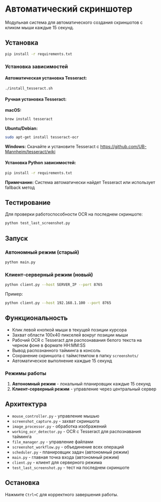 # Автоматический скриншотер

Модульная система для автоматического создания скриншотов с кликом мыши каждые 15 секунд.

## Установка

```bash
pip install -r requirements.txt
```

### Установка зависимостей

#### Автоматическая установка Tesseract:

```bash
./install_tesseract.sh
```

#### Ручная установка Tesseract:

**macOS:**

```bash
brew install tesseract
```

**Ubuntu/Debian:**

```bash
sudo apt-get install tesseract-ocr
```

**Windows:**
Скачайте и установите Tesseract с https://github.com/UB-Mannheim/tesseract/wiki

#### Установка Python зависимостей:

```bash
pip install -r requirements.txt
```

**Примечание:** Система автоматически найдет Tesseract или использует fallback метод

## Тестирование

Для проверки работоспособности OCR на последнем скриншоте:

```bash
python test_last_screenshot.py
```

## Запуск

### Автономный режим (старый)

```bash
python main.py
```

### Клиент-серверный режим (новый)

```bash
python client.py --host SERVER_IP --port 8765
```

Пример:

```bash
python client.py --host 192.168.1.100 --port 8765
```

## Функциональность

- Клик левой кнопкой мыши в текущей позиции курсора
- Захват области 100x40 пикселей вокруг позиции мыши
- Рабочий OCR с Tesseract для распознавания белого текста на черном фоне в формате HH:MM:SS
- Вывод распознанного тайминга в консоль
- Сохранение скриншота с таймстемпом в папку `screenshots/`
- Автоматическое выполнение каждые 15 секунд

### Режимы работы

1. **Автономный режим** - локальный планировщик каждые 15 секунд
2. **Клиент-серверный режим** - управление через центральный сервер

## Архитектура

- `mouse_controller.py` - управление мышью
- `screenshot_capture.py` - захват скриншота
- `image_processor.py` - обработка изображений
- `working_ocr_detector.py` - OCR с Tesseract для распознавания тайминга
- `file_manager.py` - управление файлами
- `screenshot_workflow.py` - объединение всех операций
- `scheduler.py` - планировщик задач (автономный режим)
- `main.py` - главная точка входа (автономный режим)
- `client.py` - клиент для серверного режима
- `test_last_screenshot.py` - тест на последнем скриншоте

## Остановка

Нажмите `Ctrl+C` для корректного завершения работы.

